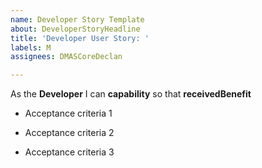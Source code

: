 ```yaml
---
name: Developer Story Template
about: DeveloperStoryHeadline
title: 'Developer User Story: '
labels: M
assignees: DMASCoreDeclan

---
```


As the **Developer** 
I can **capability** 
so that **receivedBenefit**

- Acceptance criteria 1

- Acceptance criteria 2

- Acceptance criteria 3
